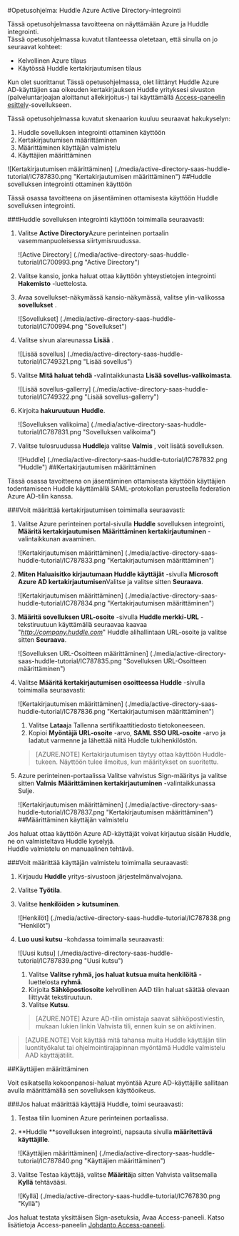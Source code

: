 <properties 
    pageTitle="Opetusohjelma: Azure Active Directory-integrointi Huddle | Microsoft Azure" 
    description="Opettele käyttämään Huddle Azure Active Directory-hakemistosta käyttöön kertakirjautumisen, automaattinen valmistelu ja lisää!" 
    services="active-directory" 
    authors="jeevansd"  
    documentationCenter="na" 
    manager="femila"/>
<tags 
    ms.service="active-directory" 
    ms.devlang="na" 
    ms.topic="article" 
    ms.tgt_pltfrm="na" 
    ms.workload="identity" 
    ms.date="09/29/2016" 
    ms.author="jeedes" />

#<a name="tutorial-azure-active-directory-integration-with-huddle"></a>Opetusohjelma: Huddle Azure Active Directory-integrointi
  
Tässä opetusohjelmassa tavoitteena on näyttämään Azure ja Huddle integrointi.  
Tässä opetusohjelmassa kuvatut tilanteessa oletetaan, että sinulla on jo seuraavat kohteet:

-   Kelvollinen Azure tilaus
-   Käytössä Huddle kertakirjautumisen tilaus
  
Kun olet suorittanut Tässä opetusohjelmassa, olet liittänyt Huddle Azure AD-käyttäjien saa oikeuden kertakirjauksen Huddle yrityksesi sivuston (palveluntarjoajan aloittanut allekirjoitus-) tai käyttämällä [Access-paneelin esittely](active-directory-saas-access-panel-introduction.md)-sovellukseen.
  
Tässä opetusohjelmassa kuvatut skenaarion kuuluu seuraavat hakukyselyn:

1.  Huddle sovelluksen integrointi ottaminen käyttöön
2.  Kertakirjautumisen määrittäminen
3.  Määrittäminen käyttäjän valmistelu
4.  Käyttäjien määrittäminen

![Kertakirjautumisen määrittäminen] (./media/active-directory-saas-huddle-tutorial/IC787830.png "Kertakirjautumisen määrittäminen")
##<a name="enabling-the-application-integration-for-huddle"></a>Huddle sovelluksen integrointi ottaminen käyttöön
  
Tässä osassa tavoitteena on jäsentäminen ottamisesta käyttöön Huddle sovelluksen integrointi.

###<a name="to-enable-the-application-integration-for-huddle-perform-the-following-steps"></a>Huddle sovelluksen integrointi käyttöön toimimalla seuraavasti:

1.  Valitse **Active Directory**Azure perinteinen portaalin vasemmanpuoleisessa siirtymisruudussa.

    ![Active Directory] (./media/active-directory-saas-huddle-tutorial/IC700993.png "Active Directory")

2.  Valitse kansio, jonka haluat ottaa käyttöön yhteystietojen integrointi **Hakemisto** -luettelosta.

3.  Avaa sovellukset-näkymässä kansio-näkymässä, valitse ylin-valikossa **sovellukset** .

    ![Sovellukset] (./media/active-directory-saas-huddle-tutorial/IC700994.png "Sovellukset")

4.  Valitse sivun alareunassa **Lisää** .

    ![Lisää sovellus] (./media/active-directory-saas-huddle-tutorial/IC749321.png "Lisää sovellus")

5.  Valitse **Mitä haluat tehdä** -valintaikkunasta **Lisää sovellus-valikoimasta**.

    ![Lisää sovellus-gallerry] (./media/active-directory-saas-huddle-tutorial/IC749322.png "Lisää sovellus-gallerry")

6.  Kirjoita **hakuruutuun** **Huddle**.

    ![Sovelluksen valikoima] (./media/active-directory-saas-huddle-tutorial/IC787831.png "Sovelluksen valikoima")

7.  Valitse tulosruudussa **Huddle**ja valitse **Valmis** , voit lisätä sovelluksen.

    ![Huddle] (./media/active-directory-saas-huddle-tutorial/IC787832.png "Huddle")
##<a name="configuring-single-sign-on"></a>Kertakirjautumisen määrittäminen
  
Tässä osassa tavoitteena on jäsentäminen ottamisesta käyttöön käyttäjien todentamiseen Huddle käyttämällä SAML-protokollan perusteella federation Azure AD-tilin kanssa.

###<a name="to-configure-single-sign-on-perform-the-following-steps"></a>Voit määrittää kertakirjautumisen toimimalla seuraavasti:

1.  Valitse Azure perinteinen portal-sivulla **Huddle** sovelluksen integrointi, **Määritä kertakirjautumisen** **Määrittäminen kertakirjautuminen** -valintaikkunan avaaminen.

    ![Kertakirjautumisen määrittäminen] (./media/active-directory-saas-huddle-tutorial/IC787833.png "Kertakirjautumisen määrittäminen")

2.  **Miten Haluaisitko kirjautumaan Huddle käyttäjät** -sivulla **Microsoft Azure AD kertakirjautumisen**Valitse ja valitse sitten **Seuraava**.

    ![Kertakirjautumisen määrittäminen] (./media/active-directory-saas-huddle-tutorial/IC787834.png "Kertakirjautumisen määrittäminen")

3.  **Määritä sovelluksen URL-osoite** -sivulla **Huddle merkki-URL** -tekstiruutuun käyttämällä seuraavaa kaavaa "*http://company.huddle.com*" Huddle alihallintaan URL-osoite ja valitse sitten **Seuraava**.

    ![Sovelluksen URL-Osoitteen määrittäminen] (./media/active-directory-saas-huddle-tutorial/IC787835.png "Sovelluksen URL-Osoitteen määrittäminen")

4.  Valitse **Määritä kertakirjautumisen osoitteessa Huddle** -sivulla toimimalla seuraavasti:

    ![Kertakirjautumisen määrittäminen] (./media/active-directory-saas-huddle-tutorial/IC787836.png "Kertakirjautumisen määrittäminen")

    1.  Valitse **Lataa**ja Tallenna sertifikaattitiedosto tietokoneeseen.
    2.  Kopioi **Myöntäjä URL-osoite** -arvo, **SAML SSO URL-osoite** -arvo ja ladatut varmenne ja lähettää niitä Huddle tukihenkilöstön.

    >[AZURE.NOTE] Kertakirjautumisen täytyy ottaa käyttöön Huddle-tukeen.
Näyttöön tulee ilmoitus, kun määritykset on suoritettu.

5.  Azure perinteinen-portaalissa Valitse vahvistus Sign-määritys ja valitse sitten **Valmis** **Määrittäminen kertakirjautuminen** -valintaikkunassa Sulje.

    ![Kertakirjautumisen määrittäminen] (./media/active-directory-saas-huddle-tutorial/IC787837.png "Kertakirjautumisen määrittäminen")
##<a name="configuring-user-provisioning"></a>Määrittäminen käyttäjän valmistelu
  
Jos haluat ottaa käyttöön Azure AD-käyttäjät voivat kirjautua sisään Huddle, ne on valmisteltava Huddle kyselyjä.  
Huddle valmistelu on manuaalinen tehtävä.

###<a name="to-configure-user-provisioning-perform-the-following-steps"></a>Voit määrittää käyttäjän valmistelu toimimalla seuraavasti:

1.  Kirjaudu **Huddle** yritys-sivustoon järjestelmänvalvojana.

2.  Valitse **Työtila**.

3.  Valitse **henkilöiden \> kutsuminen**.

    ![Henkilöt] (./media/active-directory-saas-huddle-tutorial/IC787838.png "Henkilöt")

4.  **Luo uusi kutsu** -kohdassa toimimalla seuraavasti:

    ![Uusi kutsu] (./media/active-directory-saas-huddle-tutorial/IC787839.png "Uusi kutsu")

    1.  Valitse **Valitse ryhmä, jos haluat kutsua muita henkilöitä** -luettelosta **ryhmä**.
    2.  Kirjoita **Sähköpostiosoite** kelvollinen AAD tilin haluat säätää olevaan liittyvät tekstiruutuun.
    3.  Valitse **Kutsu**.

    >[AZURE.NOTE] Azure AD-tilin omistaja saavat sähköpostiviestin, mukaan lukien linkin Vahvista tili, ennen kuin se on aktiivinen.

>[AZURE.NOTE] Voit käyttää mitä tahansa muita Huddle käyttäjän tilin luontityökalut tai ohjelmointirajapinnan myöntämä Huddle valmistelu AAD käyttäjätilit.

##<a name="assigning-users"></a>Käyttäjien määrittäminen
  
Voit esikatsella kokoonpanosi-haluat myöntää Azure AD-käyttäjille sallitaan avulla määrittämällä sen sovelluksen käyttöoikeus.

###<a name="to-assign-users-to-huddle-perform-the-following-steps"></a>Jos haluat määrittää käyttäjiä Huddle, toimi seuraavasti:

1.  Testaa tilin luominen Azure perinteinen portaalissa.

2.  **Huddle **sovelluksen integrointi, napsauta sivulla **määritettävä käyttäjille**.

    ![Käyttäjien määrittäminen] (./media/active-directory-saas-huddle-tutorial/IC787840.png "Käyttäjien määrittäminen")

3.  Valitse Testaa käyttäjä, valitse **Määritä**ja sitten Vahvista valitsemalla **Kyllä** tehtävääsi.

    ![Kyllä] (./media/active-directory-saas-huddle-tutorial/IC767830.png "Kyllä")
  
Jos haluat testata yksittäisen Sign-asetuksia, Avaa Access-paneeli. Katso lisätietoja Access-paneelin [Johdanto Access-paneeli](active-directory-saas-access-panel-introduction.md).
